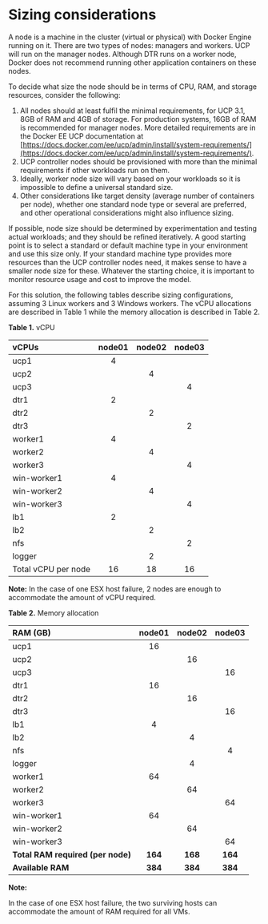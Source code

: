 # Sizing considerations

A node is a machine in the cluster (virtual or physical) with Docker Engine running on it. There are two types of nodes: managers and workers. UCP will run on the manager nodes. Although DTR runs on a worker node, Docker does not recommend running other application containers on these nodes.

To decide what size the node should be in terms of CPU, RAM, and storage resources, consider the following:

1.  All nodes should at least fulfil the minimal requirements, for UCP 3.1, 8GB of RAM and 4GB of storage. For production systems, 16GB of RAM is recommended for manager nodes. More detailed requirements are in the Docker EE UCP documentation at [https://docs.docker.com/ee/ucp/admin/install/system-requirements/](https://docs.docker.com/ee/ucp/admin/install/system-requirements/).
2.  UCP controller nodes should be provisioned with more than the minimal requirements if other workloads run on them.
3.  Ideally, worker node size will vary based on your workloads so it is impossible to define a universal standard size.
4.  Other considerations like target density (average number of containers per node), whether one standard node type or several are preferred, and other operational considerations might also influence sizing.

If possible, node size should be determined by experimentation and testing actual workloads; and they should be refined iteratively. A good starting point is to select a standard or default machine type in your environment and use this size only. If your standard machine type provides more resources than the UCP controller nodes need, it makes sense to have a smaller node size for these. Whatever the starting choice, it is important to monitor resource usage and cost to improve the model.

For this solution, the following tables describe sizing configurations, assuming 3 Linux workers and 3 Windows workers. The vCPU allocations are described in Table 1 while the memory allocation is described in Table 2.

**Table 1.** vCPU

|vCPUs|node01|node02|node03|
|:----|:----:|:----:|:----:|
|ucp1|4| | |
|ucp2| |4| |
|ucp3| | |4|
|dtr1|2| | |
|dtr2| |2| |
|dtr3| | |2|
|worker1|4| | |
|worker2| |4| |
|worker3| | |4|
|win-worker1|4| | |
|win-worker2| |4| |
|win-worker3| | |4|
|lb1|2| | |
|lb2| |2| |
|nfs| | |2|
|logger| |2| |
|Total vCPU per node|16|18|16|

**Note:** 
In the case of one ESX host failure, 2 nodes are enough to accommodate the amount of vCPU required.

**Table 2.** Memory allocation

|RAM (GB)|node01|node02|node03|
|:---------|:----:|:----:|:----:|
|ucp1|16| | |
|ucp2| |16| |
|ucp3| | |16|
|dtr1|16| | |
|dtr2| |16| |
|dtr3| | |16|
|lb1|4| | |
|lb2| |4| |
|nfs| | |4|
|logger| |4| |
|worker1|64| | |
|worker2| |64| |
|worker3| | |64|
|win-worker1|64| | |
|win-worker2| |64| |
|win-worker3| | |64|
|**Total RAM required (per node)**|**164**|**168**|**164**|
|**Available RAM**|**384**|**384**|**384**|

**Note:** 

In the case of one ESX host failure, the two surviving hosts can accommodate the amount of RAM required for all VMs.

